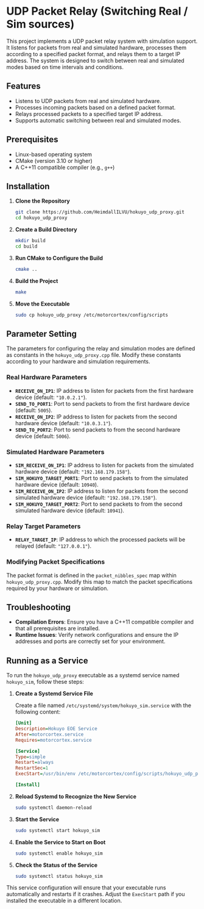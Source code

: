 # UDP Packet Relay (Switching Real / Sim sources)

This project implements a UDP packet relay system with simulation support. It listens for packets from real and simulated hardware, processes them according to a specified packet format, and relays them to a target IP address. The system is designed to switch between real and simulated modes based on time intervals and conditions.

## Features

- Listens to UDP packets from real and simulated hardware.
- Processes incoming packets based on a defined packet format.
- Relays processed packets to a specified target IP address.
- Supports automatic switching between real and simulated modes.

## Prerequisites

- Linux-based operating system
- CMake (version 3.10 or higher)
- A C++11 compatible compiler (e.g., `g++`)

## Installation

1. **Clone the Repository**

   ```bash
   git clone https://github.com/HeimdallILVU/hokuyo_udp_proxy.git
   cd hokuyo_udp_proxy
   ```

2. **Create a Build Directory**

   ```bash
   mkdir build
   cd build
   ```

3. **Run CMake to Configure the Build**

   ```bash
   cmake ..
   ```

4. **Build the Project**

   ```bash
   make
   ```

5. **Move the Executable**

   ```bash
   sudo cp hokuyo_udp_proxy /etc/motorcortex/config/scripts
   ```

## Parameter Setting

The parameters for configuring the relay and simulation modes are defined as constants in the `hokuyo_udp_proxy.cpp` file. Modify these constants according to your hardware and simulation requirements.

### Real Hardware Parameters

- **`RECEIVE_ON_IP1`**: IP address to listen for packets from the first hardware device (default: `"10.0.2.1"`).
- **`SEND_TO_PORT1`**: Port to send packets to from the first hardware device (default: `5005`).
- **`RECEIVE_ON_IP2`**: IP address to listen for packets from the second hardware device (default: `"10.0.3.1"`).
- **`SEND_TO_PORT2`**: Port to send packets to from the second hardware device (default: `5006`).

### Simulated Hardware Parameters

- **`SIM_RECEIVE_ON_IP1`**: IP address to listen for packets from the simulated hardware device (default: `"192.168.179.158"`).
- **`SIM_HOKUYO_TARGET_PORT1`**: Port to send packets to from the simulated hardware device (default: `10940`).
- **`SIM_RECEIVE_ON_IP2`**: IP address to listen for packets from the second simulated hardware device (default: `"192.168.179.158"`).
- **`SIM_HOKUYO_TARGET_PORT2`**: Port to send packets to from the second simulated hardware device (default: `10941`).

### Relay Target Parameters

- **`RELAY_TARGET_IP`**: IP address to which the processed packets will be relayed (default: `"127.0.0.1"`).

### Modifying Packet Specifications

The packet format is defined in the `packet_nibbles_spec` map within `hokuyo_udp_proxy.cpp`. Modify this map to match the packet specifications required by your hardware or simulation.

## Troubleshooting

- **Compilation Errors**: Ensure you have a C++11 compatible compiler and that all prerequisites are installed.
- **Runtime Issues**: Verify network configurations and ensure the IP addresses and ports are correctly set for your environment.

## Running as a Service

To run the `hokuyo_udp_proxy` executable as a systemd service named `hokuyo_sim`, follow these steps:

1. **Create a Systemd Service File**

   Create a file named `/etc/systemd/system/hokuyo_sim.service` with the following content:

   ```ini
   [Unit]
   Description=Hokuyo EOE Service
   After=motorcortex.service
   Requires=motorcortex.service

   [Service]
   Type=simple
   Restart=always
   RestartSec=1
   ExecStart=/usr/bin/env /etc/motorcortex/config/scripts/hokuyo_udp_proxy

   [Install]
   ```

2. **Reload Systemd to Recognize the New Service**

   ```bash
   sudo systemctl daemon-reload
   ```

3. **Start the Service**

   ```bash
   sudo systemctl start hokuyo_sim
   ```

4. **Enable the Service to Start on Boot**

   ```bash
   sudo systemctl enable hokuyo_sim
   ```

5. **Check the Status of the Service**

   ```bash
   sudo systemctl status hokuyo_sim
   ```

This service configuration will ensure that your executable runs automatically and restarts if it crashes. Adjust the `ExecStart` path if you installed the executable in a different location.


